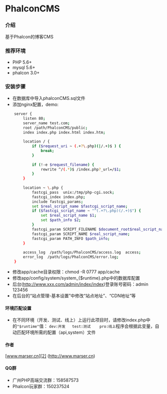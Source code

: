 PhalconCMS
=================
### 介绍
基于Phalcon的博客CMS

### 推荐环境
* PHP 5.6+
* mysql 5.6+
* phalcon 3.0+

### 安装步骤
* 在数据库中导入phalconCMS.sql文件
* 添加nginx配置，demo:
```bash
	server {
	    listen 80;
	    server_name test.com;
	    root /path/PhalconCMS/public;
	    index index.php index.html index.htm;
	
	    location / {
	        if ($request_uri ~ (.+?\.php)(|/.+)$ ) {
	            break;
	        }
	
	        if (!-e $request_filename) {
	            rewrite ^/(.*)$ /index.php?_url=/$1;
	        }
	    }
	
	    location ~ \.php {
	        fastcgi_pass  unix:/tmp/php-cgi.sock;
	        fastcgi_index index.php;
	        include fastcgi_params;
	        set $real_script_name $fastcgi_script_name;
	        if ($fastcgi_script_name ~ "^(.+?\.php)(/.+)$") {
	            set $real_script_name $1;
	            set $path_info $2;
	        }
	        fastcgi_param SCRIPT_FILENAME $document_root$real_script_name;
	        fastcgi_param SCRIPT_NAME $real_script_name;
	        fastcgi_param PATH_INFO $path_info;
	    }
	
	    access_log  /path/logs/PhalconCMS/access.log  access;
	    error_log  /path/logs/PhalconCMS/error.log;
	}
```
* 修改app/cache目录权限：chmod -R 0777 app/cache
* 修改app/config/system/system_{$runtime}.php中的数据库配置
* 后台(http://www.xxx.com/admin/index/index)登录账号密码：admin  123456
* 在后台的“站点管理-基本设置”中修改“站点地址”、“CDN地址”等

#### 环境匹配设置
* 在不同环境（开发、测试、线上）上运行此项目时，请修改index.php中的``` "$runtime" ```值：
``` dev:开发   test:测试    pro:线上 ```程序会根据此变量，自动匹配环境所需的配置（api,system）文件

#### 作者
[www.marser.cn][2] (http://www.marser.cn)

#### QQ群
* 广州PHP高端交流群：158587573
* Phalcon玩家群：150237524


[1]:	http://www.iphalcon.cn
[2]:	http://www.marser.cn
